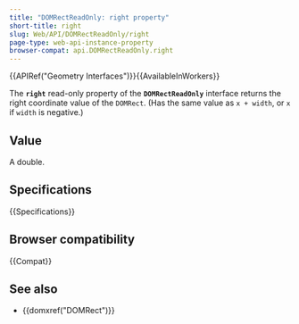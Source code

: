 ```yaml
---
title: "DOMRectReadOnly: right property"
short-title: right
slug: Web/API/DOMRectReadOnly/right
page-type: web-api-instance-property
browser-compat: api.DOMRectReadOnly.right
---
```


{{APIRef("Geometry Interfaces")}}{{AvailableInWorkers}}

The **`right`** read-only property of the **`DOMRectReadOnly`** interface returns the right coordinate value of the `DOMRect`. (Has the same value as `x + width`, or `x` if `width` is negative.)

## Value

A double.

## Specifications

{{Specifications}}

## Browser compatibility

{{Compat}}

## See also

- {{domxref("DOMRect")}}
